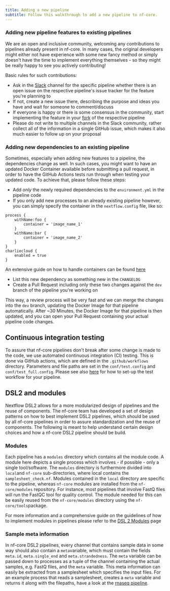 ```yaml
---
title: Adding a new pipeline
subtitle: Follow this walkthrough to add a new pipeline to nf-core.
---
```


### Adding new pipeline features to existing pipelines

<!-- TODO: Delete / link to another section of the docs -->

We are an open and inclusive community, welcoming any contributions to pipelines already present in nf-core. In many cases, the original developers might either not have experience with some new fancy method or simply doesn't have the time to implement everything themselves - so they might be really happy to see you actively contributing!

Basic rules for such contributions:

- Ask in the [Slack](https://nf-co.re/join/slack) channel for the specific pipeline whether there is an open issue on the respective pipeline's issue tracker for the feature you're planning to
- If not, create a new issue there, describing the purpose and ideas you have and wait for someone to comment/discuss
- If everyone is happy or there is some consensus in the community, start implementing the feature in your [fork](https://help.github.com/en/articles/fork-a-repo) of the respective pipeline
- Please do not write to multiple channels in the Slack community, rather collect all of the information in a single GitHub issue, which makes it also much easier to follow up on your proposal

### Adding new dependencies to an existing pipeline

<!-- TODO: Delete / link to another section of the docs -->

Sometimes, especially when adding new features to a pipeline, the dependencies change as well. In such cases, you might want to have an updated Docker Container available before submitting a pull request, in order to have the GitHub Actions tests run through when testing your updated code. To achieve that, please follow these steps:

- Add _only_ the newly required dependencies to the `environment.yml` in the pipeline code
- If you only add new processes to an already existing pipeline however, you can simply specify the container in the `nextflow.config` file, like so:

```nextflow
process {
    withName:foo {
        container = 'image_name_1'
    }
    withName:bar {
        container = 'image_name_2'
    }
}
charliecloud {
    enabled = true
}
```

An extensive guide on how to handle containers can be found [here](https://www.nextflow.io/docs/latest/container.html)

- List this new dependency as something new in the `CHANGELOG`
- Create a Pull Request including only these two changes against the `dev` branch of the pipeline you're working on

This way, a review process will be very fast and we can merge the changes into the `dev` branch, updating the Docker Image for that pipeline automatically. After ~30 Minutes, the Docker Image for that pipeline is then updated, and you can open your Pull Request containing your actual pipeline code changes.

## Continuous integration testing

<!-- TODO: Delete / link to another section of the docs -->

To assure that nf-core pipelines don't break after some change is made to the code, we use automated continuous integration (CI) testing. This is done via GitHub actions, which are defined in the `.github/workflows` directory. Parameters and file paths are set in the `conf/test.config` and `conf/test_full.config`. Please see also [here](/docs/contributing/adding_pipelines#add-some-test-data) for how to set-up the test workflow for your pipeline.

## DSL2 and modules

<!-- TODO: Delete / link to another section of the docs -->

Nextflow DSL2 allows for a more modularized design of pipelines and the reuse of components. The nf-core team has developed a set of design patterns on how to best implement DSL2 pipelines, which should be used by all nf-core pipelines in order to assure standardization and the reuse of components. The following is meant to help understand certain design choices and how a nf-core DSL2 pipeline should be build.

### Modules

Each pipeline has a `modules` directory which contains all the module code. A module here depicts a single process which involves - if possible - only a single tool/software. The `modules` directory is furthermore divided into `local`and `nf-core` sub-directories, where local contains the `samplesheet_check.nf`. Modules contained in the `local` directory are specific to the pipeline, whereas `nf-core` modules are installed from the `nf-core/modules` repository. For instance, most pipelines that involve FastQ files will run the FastQC tool for quality control. The module needed for this can be easily reused from the `nf-core/modules` directory using the `nf-core/tools`package.

For more information and a comprehensive guide on the guidelines of how to implement modules in pipelines please refer to the [DSL 2 Modules](https://nf-co.re/docs/contributing/modules) page

### Sample meta information

In nf-core DSL2 pipelines, every channel that contains sample data in some way should also contain a `meta`variable, which must contain the fields `meta.id`, `meta.single_end` and `meta.strandedness`. The `meta` variable can be passed down to processes as a tuple of the channel containing the actual samples, e.g. FastQ files, and the `meta` variable. This meta information can easily be extracted from a samplesheet which specifies the input files. For an example process that reads a samplesheet, creates a `meta` variable and returns it along with the filepaths, have a look at the [rnaseq pipeline](https://github.com/nf-core/rnaseq/blob/master/modules/local/samplesheet_check.nf).
